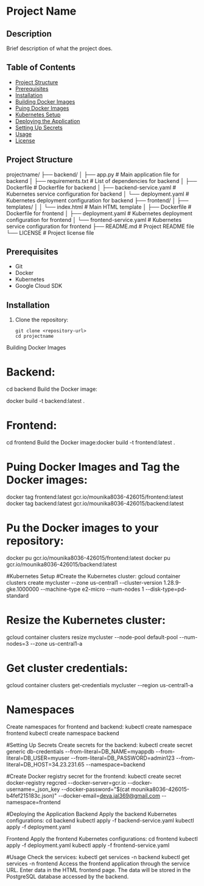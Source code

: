 # Project Name

## Description
Brief description of what the project does.

## Table of Contents
- [Project Structure](#project-structure)
- [Prerequisites](#prerequisites)
- [Installation](#installation)
- [Building Docker Images](#building-docker-images)
- [Puing Docker Images](#puing-docker-images)
- [Kubernetes Setup](#kubernetes-setup)
- [Deploying the Application](#deploying-the-application)
- [Setting Up Secrets](#setting-up-secrets)
- [Usage](#usage)
- [License](#license)

## Project Structure
projectname/
├── backend/
│ ├── app.py # Main application file for backend
│ ├── requirements.txt # List of dependencies for backend
│ ├── Dockerfile # Dockerfile for backend
│ ├── backend-service.yaml # Kubernetes service configuration for backend
│ └── deployment.yaml # Kubernetes deployment configuration for backend
├── frontend/
│ ├── templates/
│ │ └── index.html # Main HTML template
│ ├── Dockerfile # Dockerfile for frontend
│ ├── deployment.yaml # Kubernetes deployment configuration for frontend
│ └── frontend-service.yaml # Kubernetes service configuration for frontend
├── README.md # Project README file
└── LICENSE # Project license file



## Prerequisites
- Git
- Docker
- Kubernetes
- Google Cloud SDK

## Installation
1. Clone the repository:
   ```
   git clone <repository-url>
   cd projectname
Building Docker Images

# Backend:

cd backend
Build the Docker image:

docker build -t backend:latest .

# Frontend:

cd frontend
Build the Docker image:docker build -t frontend:latest .

# Puing Docker Images and Tag the Docker images:

docker tag frontend:latest gcr.io/mounika8036-426015/frontend:latest
docker tag backend:latest gcr.io/mounika8036-426015/backend:latest

# Pu the Docker images to your repository:

docker pu gcr.io/mounika8036-426015/frontend:latest
docker pu gcr.io/mounika8036-426015/backend:latest

#Kubernetes Setup
#Create the Kubernetes cluster:
gcloud container clusters create mycluster --zone us-central1 --cluster-version 1.28.9-gke.1000000 --machine-type e2-micro --num-nodes 1 --disk-type=pd-standard

# Resize the Kubernetes cluster:
gcloud container clusters resize mycluster --node-pool default-pool --num-nodes=3 --zone us-central1-a

# Get cluster credentials:
gcloud container clusters get-credentials mycluster --region us-central1-a

# Namespaces
Create namespaces for frontend and backend:
kubectl create namespace frontend
kubectl create namespace backend

#Setting Up Secrets
Create secrets for the backend:
kubectl create secret generic db-credentials --from-literal=DB_NAME=myappdb --from-literal=DB_USER=myuser --from-literal=DB_PASSWORD=admin123 --from-literal=DB_HOST=34.23.231.65 --namespace=backend

#Create Docker registry secret for the frontend:
kubectl create secret docker-registry regcred --docker-server=gcr.io --docker-username=_json_key --docker-password="$(cat mounika8036-426015-b4fef215183c.json)" --docker-email=deva.jal369@gmail.com --namespace=frontend

#Deploying the Application
 Backend
 Apply the backend Kubernetes configurations:
 cd backend
 kubectl apply -f backend-service.yaml
 kubectl apply -f deployment.yaml

 Frontend
 Apply the frontend Kubernetes configurations:
 cd frontend
 kubectl apply -f deployment.yaml
 kubectl apply -f frontend-service.yaml

#Usage
Check the services:
kubectl get services -n backend
kubectl get services -n frontend
Access the frontend application through the service URL.
Enter data in the HTML frontend page.
The data will be stored in the PostgreSQL database accessed by the backend.